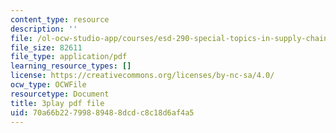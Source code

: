 ```yaml
---
content_type: resource
description: ''
file: /ol-ocw-studio-app/courses/esd-290-special-topics-in-supply-chain-management-spring-2005/70a66b22799889488dcdc8c18d6af4a5_hAMwuUM8frc.pdf
file_size: 82611
file_type: application/pdf
learning_resource_types: []
license: https://creativecommons.org/licenses/by-nc-sa/4.0/
ocw_type: OCWFile
resourcetype: Document
title: 3play pdf file
uid: 70a66b22-7998-8948-8dcd-c8c18d6af4a5
---
```

